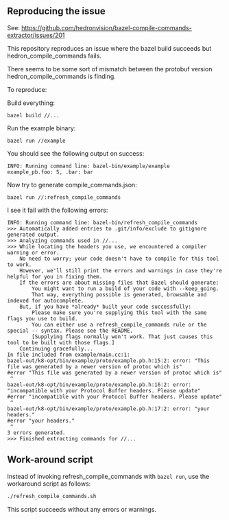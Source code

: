 ## Reproducing the issue

See: https://github.com/hedronvision/bazel-compile-commands-extractor/issues/201

This repository reproduces an issue where the bazel build succeeds but hedron_compile_commands fails.

There seems to be some sort of mismatch between the protobuf version hedron_compile_commands is finding.

To reproduce:

Build everything:

```
bazel build //...
```

Run the example binary:

```
bazel run //example
```

You should see the following output on success:

```
INFO: Running command line: bazel-bin/example/example
example_pb.foo: 5, .bar: bar
```

Now try to generate compile_commands.json:

```
bazel run //:refresh_compile_commands
```

I see it fail with the following errors:

```
INFO: Running command line: bazel-bin/refresh_compile_commands
>>> Automatically added entries to .git/info/exclude to gitignore generated output.
>>> Analyzing commands used in //...
>>> While locating the headers you use, we encountered a compiler warning or error.
    No need to worry; your code doesn't have to compile for this tool to work.
    However, we'll still print the errors and warnings in case they're helpful for you in fixing them.
    If the errors are about missing files that Bazel should generate:
        You might want to run a build of your code with --keep_going.
        That way, everything possible is generated, browsable and indexed for autocomplete.
    But, if you have *already* built your code successfully:
        Please make sure you're supplying this tool with the same flags you use to build.
        You can either use a refresh_compile_commands rule or the special -- syntax. Please see the README.
        [Supplying flags normally won't work. That just causes this tool to be built with those flags.]
    Continuing gracefully...
In file included from example/main.cc:1:
bazel-out/k8-opt/bin/example/proto/example.pb.h:15:2: error: "This file was generated by a newer version of protoc which is"
#error "This file was generated by a newer version of protoc which is"
 ^
bazel-out/k8-opt/bin/example/proto/example.pb.h:16:2: error: "incompatible with your Protocol Buffer headers. Please update"
#error "incompatible with your Protocol Buffer headers. Please update"
 ^
bazel-out/k8-opt/bin/example/proto/example.pb.h:17:2: error: "your headers."
#error "your headers."
 ^
3 errors generated.
>>> Finished extracting commands for //...
```

## Work-around script

Instead of invoking refresh_compile_commands with `bazel run`, use the workaround script as follows:

```bash
./refresh_compile_commands.sh
```

This script succeeds without any errors or warnings.
